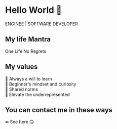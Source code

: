 # Hello World 👋

ENGINEE | SOFTWARE DEVELOPER

## My life Mantra
One Life No Regrets 

## My values
🌟 Always a will to learn<br>
🍏 Beginner's mindset and curiosity<br>
🙌 Shared norms<br>
🚀 Elevate the underrepresented

## You can contact me in these ways
⬅ See here 🙃
